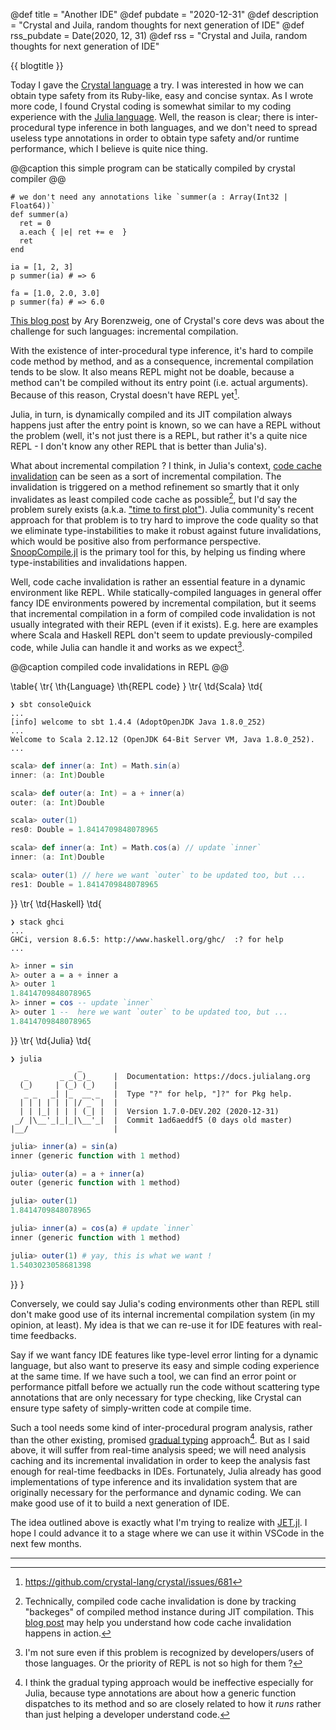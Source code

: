 @def title       = "Another IDE"
@def pubdate     = "2020-12-31"
@def description = "Crystal and Juila, random thoughts for next generation of IDE"
@def rss_pubdate = Date(2020, 12, 31)
@def rss         = "Crystal and Juila, random thoughts for next generation of IDE"

{{ blogtitle }}

Today I gave the [Crystal language](https://crystal-lang.org/) a try.
I was interested in how we can obtain type safety from its Ruby-like, easy and concise syntax.
As I wrote more code, I found Crystal coding is somewhat similar to my coding experience with the [Julia language](https://julialang.org/).
Well, the reason is clear; there is inter-procedural type inference in both languages, and we don't need to spread useless type annotations in order to obtain type safety and/or runtime performance, which I believe is quite nice thing.

@@caption this simple program can be statically compiled by crystal compiler @@

```cr
# we don't need any annotations like `summer(a : Array(Int32 | Float64))`
def summer(a)
  ret = 0
  a.each { |e| ret += e  }
  ret
end

ia = [1, 2, 3]
p summer(ia) # => 6

fa = [1.0, 2.0, 3.0]
p summer(fa) # => 6.0
```

[This blog post](https://crystal-lang.org/2014/12/06/another-language.html) by Ary Borenzweig, one of Crystal's core devs was about the challenge for such languages: incremental compilation.

With the existence of inter-procedural type inference, it's hard to compile code method by method, and as a consequence, incremental compilation tends to be slow. It also means REPL might not be doable, because a method can't be compiled without its entry point (i.e. actual arguments). Because of this reason, Crystal doesn't have REPL yet[^1].

Julia, in turn, is dynamically compiled and its JIT compilation always happens just after the entry point is known, so we can have a REPL without the problem (well, it's not just there is a REPL, but rather it's a quite nice REPL - I don't know any other REPL that is better than Julia's).

What about incremental compilation ? I think, in Julia's context, [code cache invalidation](https://julialang.org/blog/2020/08/invalidations/) can be seen as a sort of incremental compilation.
The invalidation is triggered on a method refinement so smartly that it only invalidates as least compiled code cache as possible[^4], but I'd say the problem surely exists (a.k.a. ["time to first plot"](https://discourse.julialang.org/t/roadmap-for-a-faster-time-to-first-plot/22956)).
Julia community's recent approach for that problem is to try hard to improve the code quality so that we eliminate type-instabilities to make it robust against future invalidations, which would be positive also from performance perspective. [SnoopCompile.jl](https://github.com/timholy/SnoopCompile.jl) is the primary tool for this, by helping us finding where type-instabilities and invalidations happen.

Well, code cache invalidation is rather an essential feature in a dynamic environment like REPL.
While statically-compiled languages in general offer fancy IDE environments powered by incremental compilation, but it seems that incremental compilation in a form of compiled code invalidation is not usually integrated with their REPL (even if it exists).
E.g. here are examples where Scala and Haskell REPL don't seem to update previously-compiled code, while Julia can handle it and works as we expect[^2].

@@caption compiled code invalidations in REPL @@

\table{
  \tr{ \th{Language} \th{REPL code} }
  \tr{ \td{Scala} \td{
```plaintext
❯ sbt consoleQuick
...
[info] welcome to sbt 1.4.4 (AdoptOpenJDK Java 1.8.0_252)
...
Welcome to Scala 2.12.12 (OpenJDK 64-Bit Server VM, Java 1.8.0_252).
...
```
```scala
scala> def inner(a: Int) = Math.sin(a)
inner: (a: Int)Double

scala> def outer(a: Int) = a + inner(a)
outer: (a: Int)Double

scala> outer(1)
res0: Double = 1.8414709848078965

scala> def inner(a: Int) = Math.cos(a) // update `inner`
inner: (a: Int)Double

scala> outer(1) // here we want `outer` to be updated too, but ...
res1: Double = 1.8414709848078965
```
  }}
  \tr{ \td{Haskell} \td{
```plaintext
❯ stack ghci
...
GHCi, version 8.6.5: http://www.haskell.org/ghc/  :? for help
...
```
```haskell
λ> inner = sin
λ> outer a = a + inner a
λ> outer 1
1.8414709848078965
λ> inner = cos -- update `inner`
λ> outer 1 --  here we want `outer` to be updated too, but ...
1.8414709848078965
```
  }}
  \tr{ \td{Julia} \td{
```plaintext
❯ julia
               _
   _       _ _(_)_     |  Documentation: https://docs.julialang.org
  (_)     | (_) (_)    |
   _ _   _| |_  __ _   |  Type "?" for help, "]?" for Pkg help.
  | | | | | | |/ _` |  |
  | | |_| | | | (_| |  |  Version 1.7.0-DEV.202 (2020-12-31)
 _/ |\__'_|_|_|\__'_|  |  Commit 1ad6aeddf5 (0 days old master)
|__/                   |
```
```julia
julia> inner(a) = sin(a)
inner (generic function with 1 method)

julia> outer(a) = a + inner(a)
outer (generic function with 1 method)

julia> outer(1)
1.8414709848078965

julia> inner(a) = cos(a) # update `inner`
inner (generic function with 1 method)

julia> outer(1) # yay, this is what we want !
1.5403023058681398
```
  }}
}

Conversely, we could say Julia's coding environments other than REPL still don't make good use of its internal incremental compilation system (in my opinion, at least). My idea is that we can re-use it for IDE features with real-time feedbacks.

Say if we want fancy IDE features like type-level error linting for a dynamic language, but also want to preserve its easy and simple coding experience at the same time.
If we have such a tool, we can find an error point or performance pitfall before we actually run the code without scattering type annotations that are only necessary for type checking, like Crystal can ensure type safety of simply-written code at compile time.

Such a tool needs some kind of inter-procedural program analysis, rather than the other existing, promised [gradual typing](https://en.wikipedia.org/wiki/Gradual_typing) approach[^3]. But as I said above, it will suffer from real-time analysis speed; we will need analysis caching and its incremental invalidation in order to keep the analysis fast enough for real-time feedbacks in IDEs.
Fortunately, Julia already has good implementations of type inference and its invalidation system that are originally necessary for the performance and dynamic coding. We can make good use of it to build a next generation of IDE.

The idea outlined above is exactly what I'm trying to realize with [JET.jl](https://github.com/aviatesk/JET.jl). I hope I could advance it to a stage where we can use it within VSCode in the next few months.

---

[^1]: <https://github.com/crystal-lang/crystal/issues/681>
[^4]: Technically, compiled code cache invalidation is done by tracking "backeges" of compiled method instance during JIT compilation. This [blog post](https://julialang.org/blog/2020/08/invalidations/) may help you understand how code cache invalidation happens in action.
[^2]: I'm not sure even if this problem is recognized by developers/users of those languages. Or the priority of REPL is not so high for them ?
[^3]: I think the gradual typing approach would be ineffective especially for Julia, because type annotations are about how a generic function dispatches to its method and so are closely related to how it _runs_ rather than just helping a developer understand code.
